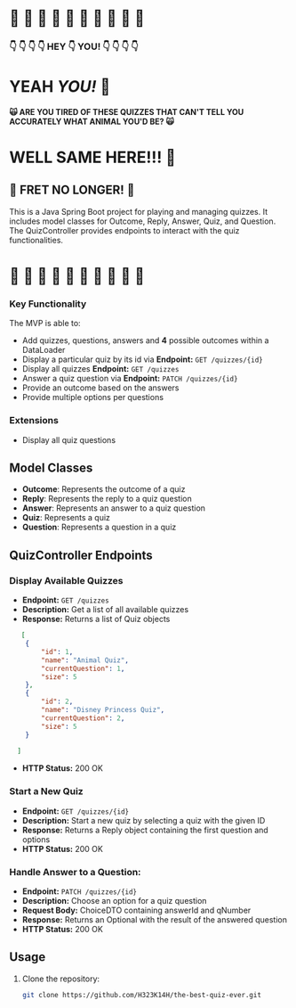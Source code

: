 # :guitar: :guitar: :guitar: :guitar: :guitar: :guitar: :guitar: :guitar: :guitar: :guitar:

### :point_down:  :point_down: :point_down: :point_down: HEY :point_down: YOU!  :point_down:  :point_down: :point_down: :point_down:

# YEAH _YOU!_ :punch:

#### :scream_cat: ARE YOU TIRED OF THESE QUIZZES THAT CAN'T TELL YOU ACCURATELY WHAT ANIMAL YOU'D BE? :scream_cat:

# WELL SAME HERE!!! :information_desk_person:

## :no_good: FRET NO LONGER! :no_good:

This is a Java Spring Boot project for playing and managing quizzes. It includes model classes for Outcome, Reply,
Answer, Quiz, and Question. The QuizController provides endpoints to interact with the quiz functionalities.

# :guitar: :guitar: :guitar: :guitar: :guitar: :guitar: :guitar: :guitar: :guitar: :guitar:

### Key Functionality

The MVP is able to:

* Add quizzes, questions, answers and **4** possible outcomes within a DataLoader
* Display a particular quiz by its id via **Endpoint:** `GET /quizzes/{id}`
* Display all quizzes **Endpoint:** `GET /quizzes`
* Answer a quiz question via **Endpoint:** `PATCH /quizzes/{id}`
* Provide an outcome based on the answers
* Provide multiple options per questions

### Extensions

* Display all quiz questions

## Model Classes

- **Outcome**: Represents the outcome of a quiz
- **Reply**: Represents the reply to a quiz question
- **Answer**: Represents an answer to a quiz question
- **Quiz**: Represents a quiz
- **Question**: Represents a question in a quiz

## QuizController Endpoints

### Display Available Quizzes

- **Endpoint:** `GET /quizzes`
- **Description:** Get a list of all available quizzes
- **Response:** Returns a list of Quiz objects

```json
   [
    {
        "id": 1,
        "name": "Animal Quiz",
        "currentQuestion": 1,
        "size": 5
    },
    {
        "id": 2,
        "name": "Disney Princess Quiz",
        "currentQuestion": 2,
        "size": 5
    }
 
  ]
```
- **HTTP Status:** 200 OK

### Start a New Quiz

- **Endpoint:** `GET /quizzes/{id}`
- **Description:** Start a new quiz by selecting a quiz with the given ID
- **Response:** Returns a Reply object containing the first question and options
- **HTTP Status:** 200 OK

### Handle Answer to a Question:

- **Endpoint:** `PATCH /quizzes/{id}`
- **Description:** Choose an option for a quiz question
- **Request Body:** ChoiceDTO containing answerId and qNumber
- **Response:** Returns an Optional<Reply> with the result of the answered question
- **HTTP Status:** 200 OK

## Usage

1. Clone the repository:
   ```bash
   git clone https://github.com/H323K14H/the-best-quiz-ever.git